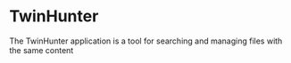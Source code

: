 # TwinHunter
The TwinHunter application  is a tool for searching and managing files with the same content
